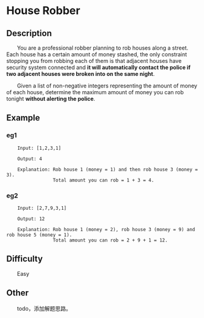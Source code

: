 # House Robber

## Description

&emsp;&emsp;You are a professional robber planning to rob houses along a street. Each house has a certain amount of 
money stashed, the only constraint stopping you from robbing each of them is that adjacent houses have security system 
connected and **it will automatically contact the police if two adjacent houses were broken into on the same night**.

&emsp;&emsp;Given a list of non\-negative integers representing the amount of money of each house, determine the 
maximum amount of money you can rob tonight **without alerting the police**.

## Example

### eg1

```
    Input: [1,2,3,1]
    
    Output: 4
    
    Explanation: Rob house 1 (money = 1) and then rob house 3 (money = 3).
                 Total amount you can rob = 1 + 3 = 4.
```

### eg2

```
    Input: [2,7,9,3,1]
    
    Output: 12
    
    Explanation: Rob house 1 (money = 2), rob house 3 (money = 9) and rob house 5 (money = 1).
                 Total amount you can rob = 2 + 9 + 1 = 12.
```

## Difficulty

&emsp;&emsp;Easy

## Other

&emsp;&emsp;todo，添加解题思路。